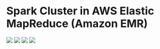 # Spark Cluster in AWS Elastic MapReduce (Amazon EMR)

<img src=https://github.com/RubensZimbres/Repo-2019/blob/master/AWS-EMR-Spark-Cluster/Pics/spark_aws.png>  

<img src=https://github.com/RubensZimbres/Repo-2019/blob/master/AWS-EMR-Spark-Cluster/Pics/Spark_EC2.png>  

<img src=https://github.com/RubensZimbres/Repo-2019/blob/master/AWS-EMR-Spark-Cluster/Pics/Spark22.png>  

<img src=https://github.com/RubensZimbres/Repo-2019/blob/master/AWS-EMR-Spark-Cluster/Pics/spark_details.png>  
